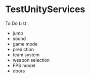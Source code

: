 # TestUnityServices

To Do List : 
- jump
- sound
- game mode
- prediction
- team system
- weapon selection
- FPS model
- doors
